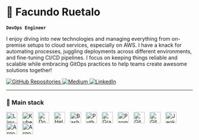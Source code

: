 # 🌊 Facundo Ruetalo

**`DevOps Engineer`**

I enjoy diving into new technologies and managing everything from on-premise setups to cloud services, especially on AWS. I have a knack for automating processes, juggling deployments across different environments, and fine-tuning CI/CD pipelines. I focus on keeping things reliable and scalable while embracing GitOps practices to help teams create awesome solutions together!

<p align="left">
   <a href="https://github.com/fruetalo182?tab=repositories" title="Check out my GitHub">
      <img alt="GitHub Repositories" src="https://img.shields.io/badge/github-4E3D91?style=for-the-badge&logo=github&logoColor=white"/>
   </a>
   <a href="https://medium.com/@fruetalo182" title="Follow me on Medium">
      <img alt="Medium" src="https://img.shields.io/badge/medium-000000?style=for-the-badge&logo=medium&logoColor=white"/>
   </a>
   <a href="https://www.linkedin.com/in/facundo-ruetalo-yanes" title="Connect with me on LinkedIn">
      <img alt="LinkedIn" src="https://img.shields.io/badge/linkedin-0077B5?style=for-the-badge&logo=linkedin&logoColor=white"/>
   </a>
</p>


---

### 🧰 Main stack

<img align="left" alt="Linux" width="30px" style="padding-right:10px;" src="https://cdn.jsdelivr.net/gh/devicons/devicon/icons/linux/linux-original.svg"/> 
<img align="left" alt="Kubernetes" width="30px" style="padding-right:10px;" src="https://cdn.jsdelivr.net/gh/devicons/devicon/icons/kubernetes/kubernetes-plain.svg"/> 
<img align="left" alt="Docker" width="30px" style="padding-right:10px;" src="https://cdn.jsdelivr.net/gh/devicons/devicon/icons/docker/docker-original.svg"/> 
<img align="left" alt="Helm" width="30px" style="padding-right:10px;" src="https://cdn.jsdelivr.net/gh/devicons/devicon/icons/helm/helm-original.svg"/>
<img align="left" alt="Bash" width="30px" style="padding-right:10px;" src="https://cdn.jsdelivr.net/gh/devicons/devicon/icons/bash/bash-original.svg"/> 
<img align="left" alt="Python" width="30px" style="padding-right:10px;" src="https://cdn.jsdelivr.net/gh/devicons/devicon/icons/python/python-original.svg"/> 
<img align="left" alt="Grafana" width="30px" style="padding-right:10px;" src="https://cdn.jsdelivr.net/gh/devicons/devicon/icons/grafana/grafana-original.svg"/> 
<img align="left" alt="Prometheus" width="30px" style="padding-right:10px;" src="https://cdn.jsdelivr.net/gh/devicons/devicon/icons/prometheus/prometheus-original.svg"/> 
<img align="left" alt="Git" width="30px" style="padding-right:10px;" src="https://cdn.jsdelivr.net/gh/devicons/devicon/icons/git/git-original.svg"/> 
<img align="left" alt="Git" width="30px" style="padding-right:10px;" src="https://cdn.jsdelivr.net/gh/devicons/devicon/icons/githubactions/githubactions-original.svg"/> 
<img align="left" alt="Jenkins" width="30px" style="padding-right:10px;" src="https://cdn.jsdelivr.net/gh/devicons/devicon/icons/jenkins/jenkins-original.svg"/> 
<img align="left" alt="ArgoCD" width="30px" style="padding-right:10px;" src="https://cdn.jsdelivr.net/gh/devicons/devicon/icons/argocd/argocd-original.svg"/> 
<img align="left" alt="ArgoCD" width="30px" style="padding-right:10px;" src="https://cdn.jsdelivr.net/gh/devicons/devicon/icons/cloudflare/cloudflare-original.svg"/> 



